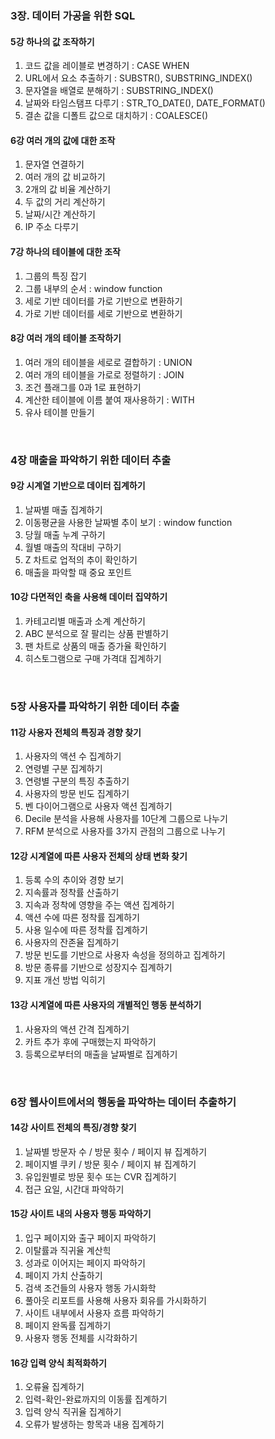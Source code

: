 ### 3장. 데이터 가공을 위한 SQL

#### 5강 하나의 값 조작하기
  1. 코드 값을 레이블로 변경하기 : CASE WHEN
  2. URL에서 요소 추출하기 : SUBSTR(), SUBSTRING_INDEX()
  3. 문자열을 배열로 분해하기 : SUBSTRING_INDEX()
  4. 날짜와 타임스탬프 다루기 : STR_TO_DATE(), DATE_FORMAT()
  5. 결손 값을 디폴트 값으로 대치하기 : COALESCE()

#### 6강 여러 개의 값에 대한 조작
  1. 문자열 연결하기
  2. 여러 개의 값 비교하기
  3. 2개의 값 비율 계산하기
  4. 두 값의 거리 계산하기
  5. 날짜/시간 계산하기
  6. IP 주소 다루기


#### 7강 하나의 테이블에 대한 조작
  1. 그룹의 특징 잡기
  2. 그룹 내부의 순서 : window function
  3. 세로 기반 데이터를 가로 기반으로 변환하기
  4. 가로 기반 데이터를 세로 기반으로 변환하기

#### 8강 여러 개의 테이블 조작하기
  1. 여러 개의 테이블을 세로로 결합하기 : UNION
  2. 여러 개의 테이블을 가로로 정렬하기 : JOIN
  3. 조건 플래그를 0과 1로 표현하기
  4. 계산한 테이블에 이름 붙여 재사용하기 : WITH
  5. 유사 테이블 만들기

<br>

### 4장 매출을 파악하기 위한 데이터 추출

#### 9강 시계열 기반으로 데이터 집계하기
  1. 날짜별 매출 집계하기
  2. 이동평균을 사용한 날짜별 추이 보기 : window function
  3. 당월 매출 누계 구하기
  4. 월별 매출의 작대비 구하기
  5. Z 차트로 업적의 추이 확인하기
  6. 매출을 파악할 때 중요 포인트

#### 10강 다면적인 축을 사용해 데이터 집약하기
  1. 카테고리별 매출과 소계 계산하기
  2. ABC 분석으로 잘 팔리는 상품 판별하기
  3. 팬 차트로 상품의 매출 증가율 확인하기
  4. 히스토그램으로 구매 가격대 집계하기

<br>

### 5장 사용자를 파악하기 위한 데이터 추출

#### 11강 사용자 전체의 특징과 경향 찾기
  1. 사용자의 액션 수 집계하기
  2. 연령별 구분 집계하기
  3. 연령별 구분의 특징 추출하기
  4. 사용자의 방문 빈도 집계하기
  5. 벤 다이어그램으로 사용자 액션 집계하기
  6. Decile 분석을 사용해 사용자를 10단계 그룹으로 나누기
  7. RFM 분석으로 사용자를 3가지 관점의 그룹으로 나누기

#### 12강 시계열에 따른 사용자 전체의 상태 변화 찾기
  1. 등록 수의 추이와 경향 보기
  2. 지속률과 정착률 산출하기
  3. 지속과 정착에 영향을 주는 액션 집계하기
  4. 액션 수에 따른 정착률 집계하기
  5. 사용 일수에 따른 정착률 집계하기
  6. 사용자의 잔존율 집계하기
  7. 방문 빈도를 기반으로 사용자 속성을 정의하고 집계하기
  8. 방문 종류를 기반으로 성장지수 집계하기
  9. 지표 개선 방법 익히기

#### 13강 시계열에 따른 사용자의 개별적인 행동 분석하기
  1. 사용자의 액션 간격 집계하기
  2. 카트 추가 후에 구매했는지 파악하기
  3. 등록으로부터의 매출을 날짜별로 집계하기

<br>

### 6장 웹사이트에서의 행동을 파악하는 데이터 추출하기

#### 14강 사이트 전체의 특징/경향 찾기
  1. 날짜별 방문자 수 / 방문 횟수 / 페이지 뷰 집계하기
  2. 페이지별 쿠키 / 방문 횟수 / 페이지 뷰 집계하기
  3. 유입원별로 방문 횟수 또는 CVR 집계하기
  4. 접근 요일, 시간대 파악하기

#### 15강 사이트 내의 사용자 행동 파악하기
  1. 입구 페이지와 출구 페이지 파악하기
  2. 이탈률과 직귀율 계산힉
  3. 성과로 이어지는 페이지 파악하기
  4. 페이지 가치 산출하기
  5. 검색 조건들의 사용자 행동 가시화학
  6. 풀아웃 리포트를 사용해 사용자 회유를 가시화하기
  7. 사이트 내부에서 사용자 흐름 파악하기
  8. 페이지 완독률 집계하기
  9. 사용자 행동 전체를 시각화하기

#### 16강 입력 양식 최적화하기
  1. 오류율 집계하기
  2. 입력-확인-완료까지의 이동률 집계하기
  3. 입력 양식 직귀율 집계하기
  4. 오류가 발생하는 항목과 내용 집계하기
